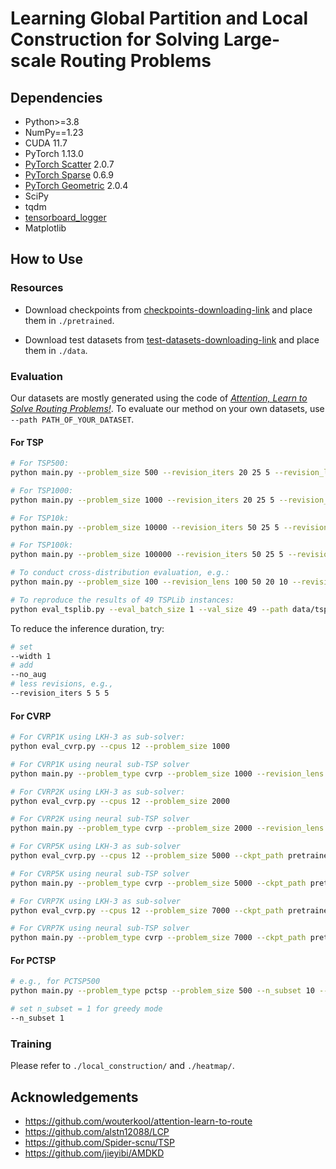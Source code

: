 # Learning Global Partition and Local Construction for Solving Large-scale Routing Problems



## Dependencies

- Python>=3.8
- NumPy==1.23
- CUDA 11.7
- PyTorch 1.13.0
- [PyTorch Scatter](https://github.com/rusty1s/pytorch_scatter) 2.0.7
- [PyTorch Sparse](https://github.com/rusty1s/pytorch_sparse) 0.6.9
- [PyTorch Geometric](https://github.com/pyg-team/pytorch_geometric) 2.0.4
- SciPy
- tqdm
- [tensorboard_logger](https://github.com/TeamHG-Memex/tensorboard_logger)
- Matplotlib


## How to Use

### Resources

- Download checkpoints from [checkpoints-downloading-link](https://drive.google.com/file/d/1u9-GVTMRux3rWGcbipSqyTyBx_V8pm9G/view?usp=sharing) and place them in `./pretrained`.

- Download test datasets from [test-datasets-downloading-link](https://drive.google.com/file/d/1WuICJGKRsiTjVTq7_ivh29wWShv8BRBO/view?usp=sharing) and place them in `./data`.

### Evaluation 
Our datasets are mostly generated using the code of [*Attention, Learn to Solve Routing Problems!*](https://github.com/wouterkool/attention-learn-to-route). To evaluate our method on your own datasets, use `--path PATH_OF_YOUR_DATASET`.

#### For TSP
```bash
# For TSP500:
python main.py --problem_size 500 --revision_iters 20 25 5 --revision_lens 100 50 20 --width 10 --eval_batch_size 64 --val_size 128 --decode_strategy greedy

# For TSP1000:
python main.py --problem_size 1000 --revision_iters 20 25 5 --revision_lens 100 50 20 --width 10 --eval_batch_size 32 --val_size 128 --decode_strategy greedy

# For TSP10k:
python main.py --problem_size 10000 --revision_iters 50 25 5 --revision_lens 100 50 20 --width 1 --eval_batch_size 16 --val_size 16 --decode_strategy greedy

# For TSP100k:
python main.py --problem_size 100000 --revision_iters 50 25 5 --revision_lens 100 50 20 --width 1 --eval_batch_size 1 --val_size 1 --decode_strategy greedy

# To conduct cross-distribution evaluation, e.g.:
python main.py --problem_size 100 --revision_lens 100 50 20 10 --revision_iters 20 10 10 5 --width 140 --eval_batch_size 100 --val_size 10000 --decode_strategy sampling --path data/tsp/tsp_uniform100_10000.pkl --no_aug --no_prune

# To reproduce the results of 49 TSPLib instances:
python eval_tsplib.py --eval_batch_size 1 --val_size 49 --path data/tsp/tsplib49.pkl --width 128 --decode_strategy greedy --no_prune
```


To reduce the inference duration, try:
```bash
# set
--width 1
# add
--no_aug
# less revisions, e.g.,
--revision_iters 5 5 5
```

#### For CVRP

```bash
# For CVRP1K using LKH-3 as sub-solver: 
python eval_cvrp.py --cpus 12 --problem_size 1000

# For CVRP1K using neural sub-TSP solver
python main.py --problem_type cvrp --problem_size 1000 --revision_lens 20 --revision_iters 5

# For CVRP2K using LKH-3 as sub-solver: 
python eval_cvrp.py --cpus 12 --problem_size 2000

# For CVRP2K using neural sub-TSP solver
python main.py --problem_type cvrp --problem_size 2000 --revision_lens 50 20 --revision_iters 5 5

# For CVRP5K using LKH-3 as sub-solver
python eval_cvrp.py --cpus 12 --problem_size 5000 --ckpt_path pretrained/Partitioner/cvrp/cvrp-2000.pt

# For CVRP5K using neural sub-TSP solver
python main.py --problem_type cvrp --problem_size 5000 --ckpt_path pretrained/Partitioner/cvrp/cvrp-2000.pt --revision_lens 20 --revision_iters 5

# For CVRP7K using LKH-3 as sub-solver
python eval_cvrp.py --cpus 12 --problem_size 7000 --ckpt_path pretrained/Partitioner/cvrp/cvrp-2000.pt

# For CVRP7K using neural sub-TSP solver
python main.py --problem_type cvrp --problem_size 7000 --ckpt_path pretrained/Partitioner/cvrp/cvrp-2000.pt --revision_lens 20 --revision_iters 5
```


#### For PCTSP

```bash
# e.g., for PCTSP500
python main.py --problem_type pctsp --problem_size 500 --n_subset 10 --eval_batch_size 50 --val_size 100 --revision_iters 10 10 5 --revision_lens 100 50 20

# set n_subset = 1 for greedy mode
--n_subset 1
```

### Training

Please refer to `./local_construction/` and `./heatmap/`.

## Acknowledgements

* https://github.com/wouterkool/attention-learn-to-route
* https://github.com/alstn12088/LCP
* https://github.com/Spider-scnu/TSP
* https://github.com/jieyibi/AMDKD
